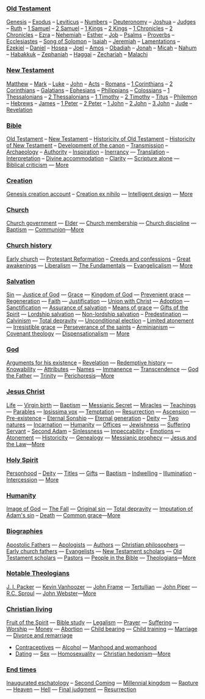 ### [Old Testament](Old_Testament "Old Testament")

[Genesis](Genesis "Genesis") – [Exodus](Exodus "Exodus") –
[Leviticus](Leviticus "Leviticus") –
[Numbers](Book_of_Numbers "Book of Numbers") –
[Deuteronomy](Deuteronomy "Deuteronomy") –
[Joshua](Book_of_Joshua "Book of Joshua") –
[Judges](Book_of_Judges "Book of Judges") –
[Ruth](Book_of_Ruth "Book of Ruth") –
[1 Samuel](Books_of_Samuel "Books of Samuel") –
[2 Samuel](Books_of_Samuel "Books of Samuel") –
[1 Kings](Books_of_Kings "Books of Kings") –
[2 Kings](Books_of_Kings "Books of Kings") –
[1 Chronicles](Books_of_Chronicles "Books of Chronicles") –
[2 Chronicles](Books_of_Chronicles "Books of Chronicles") –
[Ezra](Book_of_Ezra "Book of Ezra") –
[Nehemiah](Book_of_Nehemiah "Book of Nehemiah") –
[Esther](Book_of_Esther "Book of Esther") –
[Job](Book_of_Job "Book of Job") –
[Psalms](Book_of_Psalms "Book of Psalms") –
[Proverbs](Book_of_Proverbs "Book of Proverbs") –
[Ecclesiastes](Ecclesiastes "Ecclesiastes") –
[Song of Solomon](Song_of_Solomon "Song of Solomon") –
[Isaiah](Book_of_Isaiah "Book of Isaiah") –
[Jeremiah](Book_of_Jeremiah "Book of Jeremiah") –
[Lamentations](Book_of_Lamentations "Book of Lamentations") –
[Ezekiel](Book_of_Ezekiel "Book of Ezekiel") –
[Daniel](Book_of_Daniel "Book of Daniel") –
[Hosea](Book_of_Hosea "Book of Hosea") –
[Joel](Book_of_Joel "Book of Joel") –
[Amos](Book_of_Amos "Book of Amos") –
[Obadiah](Book_of_Obadiah "Book of Obadiah") –
[Jonah](Book_of_Jonah "Book of Jonah") –
[Micah](Book_of_Micah "Book of Micah") –
[Nahum](Book_of_Nahum "Book of Nahum") –
[Habakkuk](Book_of_Habakkuk "Book of Habakkuk") –
[Zephaniah](Book_of_Zephaniah "Book of Zephaniah") –
[Haggai](Book_of_Haggai "Book of Haggai") –
[Zechariah](Book_of_Zechariah "Book of Zechariah") –
[Malachi](Book_of_Malachi "Book of Malachi")

### [New Testament](New_Testament "New Testament")

[Matthew](Gospel_of_Matthew "Gospel of Matthew") –
[Mark](Gospel_of_Mark "Gospel of Mark") –
[Luke](Gospel_of_Luke "Gospel of Luke") –
[John](Gospel_of_John "Gospel of John") –
[Acts](Acts_of_the_Apostles "Acts of the Apostles") –
[Romans](Epistle_to_the_Romans "Epistle to the Romans") –
[1 Corinthians](First_Epistle_to_the_Corinthians "First Epistle to the Corinthians")
–
[2 Corinthians](Second_Epistle_to_the_Corinthians "Second Epistle to the Corinthians")
– [Galatians](Epistle_to_the_Galatians "Epistle to the Galatians")
– [Ephesians](Epistle_to_the_Ephesians "Epistle to the Ephesians")
–
[Philippians](Epistle_to_the_Philippians "Epistle to the Philippians")
–
[Colossians](Epistle_to_the_Colossians "Epistle to the Colossians")
–
[1 Thessalonians](First_Epistle_to_the_Thessalonians "First Epistle to the Thessalonians")
–
[2 Thessalonians](Second_Epistle_to_the_Thessalonians "Second Epistle to the Thessalonians")
– [1 Timothy](First_Epistle_to_Timothy "First Epistle to Timothy")
–
[2 Timothy](Second_Epistle_to_Timothy "Second Epistle to Timothy")
– [Titus](Epistle_to_Titus "Epistle to Titus") –
[Philemon](Epistle_to_Philemon "Epistle to Philemon") –
[Hebrews](Epistle_to_the_Hebrews "Epistle to the Hebrews") –
[James](Epistle_of_James "Epistle of James") –
[1 Peter](First_Epistle_of_Peter "First Epistle of Peter") –
[2 Peter](Second_Epistle_of_Peter "Second Epistle of Peter") –
[1 John](First_Epistle_of_John "First Epistle of John") –
[2 John](Second_Epistle_of_John "Second Epistle of John") –
[3 John](Third_Epistle_of_John "Third Epistle of John") –
[Jude](Epistle_of_Jude "Epistle of Jude") –
[Revelation](Book_of_Revelation "Book of Revelation")

### [Bible](Bible "Bible")

[Old Testament](Old_Testament "Old Testament") –
[New Testament](New_Testament "New Testament") –
[Historicity of Old Testament](Historicity_of_the_Old_Testament "Historicity of the Old Testament") –
[Historicity of New Testament](Historicity_of_the_New_Testament "Historicity of the New Testament")
–
[Development of the canon](Development_of_the_canon "Development of the canon") –
[Transmission](Transmission_of_the_Bible "Transmission of the Bible")
– [Archaeology](Biblical_archaeology "Biblical archaeology") –
[Authority](Authority_of_the_Bible "Authority of the Bible") –
[Inspiration](Inspiration_of_the_Bible "Inspiration of the Bible") –
[Inerrancy](Inerrancy_of_the_Bible "Inerrancy of the Bible") —
[Translation](Translation_of_the_Bible "Translation of the Bible") –
[Interpretation](Interpretation_of_the_Bible "Interpretation of the Bible") –
[Divine accommodation](Divine_accommodation "Divine accommodation") –
[Clarity](Clarity_of_Scripture "Clarity of Scripture") —
[Scripture alone](Scripture_alone "Scripture alone") —
[Biblical criticism](Biblical_criticism "Biblical criticism") — 
[More](Bible "Bible")

### [Creation](Creation "Creation")

[Genesis creation account](Genesis_creation_account "Genesis creation account") –
[Creation ex nihilo](Creation_ex_nihilo "Creation ex nihilo") —
[Intelligent design](Intelligent_design "Intelligent design") — 
[More](Creation)

### [Church](Church "Church")

[Church government](Church_government "Church government") —
[Elder](Elder "Elder") —
[Church membership](Church_membership "Church membership") —
[Church discipline](Church_discipline "Church discipline") —
[Baptism](Baptism "Baptism") —
[Communion](Communion "Communion")—[More](Church)

### [Church history](Church_history "Church history")

[Early church](Early_church "Early church") —
[Protestant Reformation](Protestant_Reformation "Protestant Reformation") –
[Creeds and confessions](Creeds_and_confessions "Creeds and confessions") –
[Great awakenings](Great_awakenings "Great awakenings") —
[Liberalism](Liberalism "Liberalism") —
[The Fundamentals](The_Fundamentals "The Fundamentals") —
[Evangelicalism](Evangelicalism "Evangelicalism") — 
[More](Church_history "Church history")

### [Salvation](Salvation "Salvation")

[Sin](Sin "Sin") —
[Justice of God](Justice_of_God "Justice of God") —
[Grace](Grace "Grace") —
[Kingdom of God](Kingdom_of_God "Kingdom of God") —
[Prevenient grace](Prevenient_grace "Prevenient grace") —
[Regeneration](Regeneration "Regeneration") —
[Faith](Faith "Faith") —
[Justification](Justification "Justification") —
[Union with Christ](Union_with_Christ "Union with Christ") —
[Adoption](Adoption "Adoption") —
[Sanctification](Sanctification "Sanctification") —
[Assurance of salvation](Assurance_of_salvation "Assurance of salvation") –
[Means of grace](Means_of_grace "Means of grace") —
[Gifts of the Spirit](Gifts_of_the_Spirit "Gifts of the Spirit") —
[Lordship salvation](Lordship_salvation "Lordship salvation") —
[Non-lordship salvation](Non-lordship_salvation "Non-lordship salvation") –
[Predestination](Predestination "Predestination") —
[Calvinism](Calvinism "Calvinism") —
[Total depravity](Total_depravity "Total depravity") —
[Unconditional election](Unconditional_election "Unconditional election") –
[Limited atonement](Limited_atonement "Limited atonement") —
[Irresistible grace](Irresistible_grace "Irresistible grace") —
[Perseverance of the saints](Perseverance_of_the_saints "Perseverance of the saints") –
[Arminianism](Arminianism "Arminianism") —
[Covenant theology](Covenant_theology "Covenant theology") —
[Dispensationalism](Dispensationalism "Dispensationalism") —
[More](Salvation "Salvation")

### [God](God "God")

[Arguments for his existence](Arguments_for_the_existence_of_God "Arguments for the existence of God") –
[Revelation](Revelation "Revelation") —
[Redemptive history](Redemptive_history "Redemptive history") —
[Knowability](Knowability_of_God "Knowability of God") —
[Attributes](Attributes_of_God "Attributes of God") —
[Names](Names_of_God "Names of God") —
[Immanence](Immanence_of_God "Immanence of God") —
[Transcendence](Transcendence_of_God "Transcendence of God") —
[God the Father](God_the_Father "God the Father") —
[Trinity](Trinity "Trinity") —
[Perichoresis](Perichoresis "Perichoresis")—[More](God "God")

### [Jesus Christ](Jesus_Christ "Jesus Christ")

[Life](Life_of_Jesus "Life of Jesus") —
[Virgin birth](Virgin_birth "Virgin birth") —
[Baptism](Baptism_of_Jesus "Baptism of Jesus") —
[Messianic Secret](Messianic_Secret "Messianic Secret") —
[Miracles](Miracles_of_Jesus "Miracles of Jesus") —
[Teachings](Teachings_of_Jesus "Teachings of Jesus") —
[Parables](Parables_of_Jesus "Parables of Jesus") —
[Ipsissima vox](Ipsissima_vox "Ipsissima vox") —
[Temptation](Temptation_of_Jesus "Temptation of Jesus") —
[Resurrection](Resurrection_of_Christ "Resurrection of Christ") —
[Ascension](Ascension_of_Jesus "Ascension of Jesus") —
[Pre-existence](Pre-existence_of_Christ "Pre-existence of Christ") –
[Eternal Sonship](Eternal_Sonship "Eternal Sonship") —
[Eternal generation](Eternal_generation_of_the_Son "Eternal generation of the Son") –
[Deity](Deity_of_Christ "Deity of Christ") —
[Two natures](Two_natures_of_Christ "Two natures of Christ") —
[Incarnation](Incarnation_of_Christ "Incarnation of Christ") —
[Humanity](Humanity_of_Jesus "Humanity of Jesus") —
[Offices](Offices_of_Christ "Offices of Christ") —
[Jewishness](Jewishness_of_Christ "Jewishness of Christ") —
[Suffering Servant](Jesus_as_the_Suffering_Servant "Jesus as the Suffering Servant") –
[Second Adam](Jesus_as_the_second_Adam "Jesus as the second Adam") –
[Sinlessness](Sinlessness_of_Christ "Sinlessness of Christ") —
[Impeccability](Impeccability_of_Jesus) –
[Emotions](Emotions_of_Jesus "Emotions of Jesus") —
[Atonement](Atonement_of_Jesus "Atonement of Jesus") —
[Historicity](Historicity_of_Jesus "Historicity of Jesus") —
[Genealogy](Genealogy_of_Jesus "Genealogy of Jesus") —
[Messianic prophecy](Messianic_prophecy "Messianic prophecy") —
[Jesus and the Law](Jesus_and_the_Law "Jesus and the Law")—[More](Jesus_Christ "Jesus Christ")

### [Holy Spirit](Holy_Spirit "Holy Spirit")

[Personhood](Personhood_of_the_Holy_Spirit "Personhood of the Holy Spirit") –
[Deity](Deity_of_the_Holy_Spirit "Deity of the Holy Spirit") —
[Titles](Titles_of_the_Holy_Spirit "Titles of the Holy Spirit") —
[Gifts](Gifts_of_the_Spirit "Gifts of the Spirit") —
[Baptism](Baptism_of_the_Holy_Spirit "Baptism of the Holy Spirit") –
[Indwelling](Indwelling_of_the_Holy_Spirit "Indwelling of the Holy Spirit") –
[Illumination](Illumination_of_the_Holy_Spirit "Illumination of the Holy Spirit") –
[Intercession](Intercession_of_the_Holy_Spirit "Intercession of the Holy Spirit") —
[More](Holy_Spirit)

### [Humanity](Humanity "Humanity")

[Image of God](Image_of_God "Image of God") —
[The Fall](The_Fall "The Fall") —
[Original sin](Original_sin "Original sin") —
[Total depravity](Total_depravity "Total depravity") —
[Imputation of Adam's sin](Imputation_of_Adam's_sin "Imputation of Adam's sin") –
[Death](Death "Death") —
[Common grace](Common_grace "Common grace")—[More](Humanity)

### [Biographies](Biographies "Biographies")

[Apostolic Fathers](Apostolic_Fathers "Apostolic Fathers") —
[Apologists](Apologists "Apologists") —
[Authors](Authors "Authors") —
[Christian philosophers](Christian_philosophers "Christian philosophers") —
[Early church fathers](Early_church_fathers "Early church fathers") —
[Evangelists](Evangelists "Evangelists") —
[New Testament scholars](New_Testament_scholars "New Testament scholars") —
[Old Testament scholars](Old_Testament_scholars "Old Testament scholars") —
[Pastors](Pastors "Pastors") —
[People in the Bible](People_in_the_Bible "People in the Bible") —
[Theologians](Theologians "Theologians")—[More](Biographies "Biographies")

### [Notable Theologians](Theologians "Theologians")

[J. I. Packer](J._I._Packer "J. I. Packer") —
[Kevin Vanhoozer](Kevin_Vanhoozer "Kevin Vanhoozer") —
[John Frame](John_Frame "John Frame") —
[Tertullian](Tertullian "Tertullian") —
[John Piper](John_Piper "John Piper") —
[R.C. Sproul](R.C._Sproul "R.C. Sproul") —
[John Webster](John_Webster "John Webster")—[More](Theologians "Theologians")

### [Christian living](Christian_living "Christian living")

[Fruit of the Spirit](Fruit_of_the_Spirit "Fruit of the Spirit") —
[Bible study](Bible_study "Bible study") —
[Legalism](Legalism "Legalism") — [Prayer](Prayer "Prayer") —
[Suffering](Suffering "Suffering") — [Worship](Worship "Worship") —
[Money](Money "Money") — [Abortion](Abortion "Abortion") —
[Child bearing](Child_bearing "Child bearing") —
[Child training](Child_training "Child training") —
[Marriage](Marriage "Marriage") —
[Divorce and remarriage](Divorce_and_remarriage "Divorce and remarriage")
- [Contraceptives](Contraceptives "Contraceptives") —
[Alcohol](Alcohol "Alcohol") —
[Manhood and womanhood](Manhood_and_womanhood "Manhood and womanhood")
- [Dating](Dating "Dating") — [Sex](Sex "Sex") —
[Homosexuality](Homosexuality "Homosexuality") —
[Christian hedonism](Christian_hedonism "Christian hedonism")—[More](Christian_living "Christian living")

### [End times](End_times "End times")

[Inaugurated eschatology](Inaugurated_eschatology "Inaugurated eschatology") –
[Second Coming](Second_Coming "Second Coming") —
[Millennial kingdom](Millennial_kingdom "Millennial kingdom") —
[Rapture](Rapture "Rapture") — [Heaven](Heaven "Heaven") —
[Hell](Hell "Hell") —
[Final judgment](Final_judgment "Final judgment") —
[Resurrection](Resurrection "Resurrection")